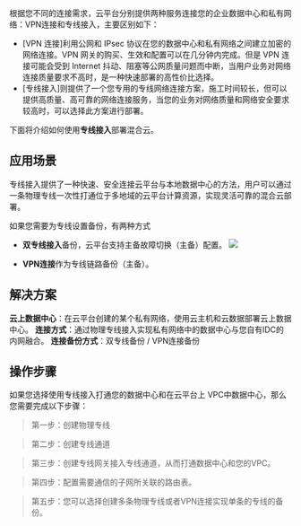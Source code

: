 根据您不同的连接需求，云平台分别提供两种服务连接您的企业数据中心和私有网络：VPN连接和专线接入，主要区别如下：
- [VPN 连接]利用公网和 IPsec 协议在您的数据中心和私有网络之间建立加密的网络连接。VPN 网关的购买、生效和配置可以在几分钟内完成。但是 VPN 连接可能会受到 Internet 抖动、阻塞等公网质量问题而中断，当用户业务对网络连接质量要求不高时，是一种快速部署的高性价比选择。
- [专线接入]则提供了一个您专用的专线网络连接方案，施工时间较长，但可以提供高质量、高可靠的网络连接服务，当您的业务对网络质量和网络安全要求较高时，可以选择此方案进行部署。

下面将介绍如何使用**专线接入**部署混合云。

## 应用场景
专线接入提供了一种快速、安全连接云平台与本地数据中心的方法，用户可以通过一条物理专线一次性打通位于多地域的云平台计算资源，实现灵活可靠的混合云部署。

如果您需要为专线设置备份，有两种方式
- **双专线接入**备份，云平台支持主备故障切换（主备）配置。
![](http://imgcache.tce.fsphere.cn/image/mc.qcloudimg.com/static/img/bedb9f79daf8ee8c89db53a49d49b251/image.png)

- **VPN连接**作为专线链路备份（主备）。

## 解决方案
**云上数据中心**：在云平台创建的某个私有网络，使用云主机和云数据部署云上数据中心。
**连接方式**：通过物理专线接入实现私有网络中的数据中心与您自有IDC的内网融合。
**连接备份方式**：双专线备份 / VPN连接备份


## 操作步骤
如果您选择使用专线接入打通您的数据中心和在云平台上 VPC中数据中心，那么您需要完成以下步骤：
> 第一步：创建物理专线
 
> 第二步：创建专线通道

> 第三步：创建专线网关接入专线通道，从而打通数据中心和您的VPC。

> 第四步：配置需要通信的子网所关联的路由表。

> 第五步：您可以选择创建多条物理专线或者VPN连接实现单条的专线的备份。

